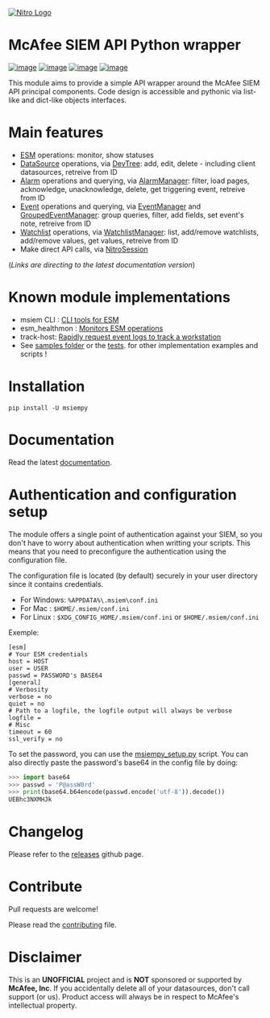 [![Nitro Logo](https://avatars0.githubusercontent.com/u/50667087?s=200&v=4)](https://mfesiem.github.io/docs/msiempy/msiempy.html)

McAfee SIEM API Python wrapper
==============================

[![image](https://github.com/mfesiem/msiempy/workflows/test/badge.svg)](https://github.com/mfesiem/msiempy/actions)
[![image](https://codecov.io/gh/mfesiem/msiempy/branch/master/graph/badge.svg)](https://codecov.io/gh/mfesiem/msiempy)
[![image](https://badge.fury.io/py/msiempy.svg)](https://pypi.org/project/msiempy)
[![image](https://img.shields.io/badge/-documentation-blue)](https://mfesiem.github.io/docs/msiempy/msiempy.html)

This module aims to provide a simple API wrapper around the McAfee SIEM
API principal components. Code design is accessible and pythonic via
list-like and dict-like objects interfaces.

Main features
=============

-   [ESM](https://mfesiem.github.io/docs/msiempy/msiempy.ESM.html)
    operations: monitor, show statuses
-   [DataSource](https://mfesiem.github.io/docs/msiempy/msiempy.DataSource.html)
    operations, via
    [DevTree](https://mfesiem.github.io/docs/msiempy/msiempy.DevTree.html):
    add, edit, delete - including client datasources, retreive from ID
-   [Alarm](https://mfesiem.github.io/docs/msiempy/msiempy.Alarm.html)
    operations and querying, via
    [AlarmManager](https://mfesiem.github.io/docs/msiempy/msiempy.AlarmManager.html):
    filter, load pages, acknowledge, unacknowledge, delete, get
    triggering event, retreive from ID
-   [Event](https://mfesiem.github.io/docs/msiempy/msiempy.Event.html)
    operations and querying, via
    [EventManager](https://mfesiem.github.io/docs/msiempy/msiempy.EventManager.html)
    and
    [GroupedEventManager](https://mfesiem.github.io/docs/msiempy/msiempy.GroupedEventManager.html):
    group queries, filter, add fields, set event\'s note, retreive from
    ID
-   [Watchlist](https://mfesiem.github.io/docs/msiempy/msiempy.Watchlist.html)
    operations, via
    [WatchlistManager](https://mfesiem.github.io/docs/msiempy/msiempy.WatchlistManager.html):
    list, add/remove watchlists, add/remove values, get values, retreive
    from ID
-   Make direct API calls, via
    [NitroSession](https://mfesiem.github.io/docs/msiempy/msiempy.NitroSession.html)

(*Links are directing to the latest documentation version*)

Known module implementations
============================

-   msiem CLI : [CLI tools for ESM](https://github.com/mfesiem/msiem)
-   esm_healthmon : [Monitors ESM
    operations](https://github.com/andywalden/esm_healthmon)
-   track-host: [Rapidly request event logs to track a
    workstation](https://github.com/mfesiem/track-host)
-   See [samples
    folder](https://github.com/mfesiem/msiempy/tree/master/samples) or
    the [tests](https://github.com/mfesiem/msiempy/tree/master/tests).
    for other implementation examples and scripts !

Installation
============

    pip install -U msiempy

Documentation
=============

Read the latest [documentation](https://mfesiem.github.io/docs/msiempy/msiempy.html).

Authentication and configuration setup
======================================

The module offers a single point of authentication against your SIEM, so
you don\'t have to worry about authentication when writting your
scripts. This means that you need to preconfigure the authentication
using the configuration file.

The configuration file is located (by default) securely in your user
directory since it contains credentials.

-   For Windows: `%APPDATA%\.msiem\conf.ini`
-   For Mac : `$HOME/.msiem/conf.ini`
-   For Linux : `$XDG_CONFIG_HOME/.msiem/conf.ini` or
    `$HOME/.msiem/conf.ini`

Exemple:

    [esm]
    # Your ESM credentials
    host = HOST
    user = USER
    passwd = PASSWORD's BASE64
    [general]
    # Verbosity
    verbose = no
    quiet = no
    # Path to a logfile, the logfile output will always be verbose
    logfile = 
    # Misc 
    timeout = 60
    ssl_verify = no

To set the password, you can use the
[msiempy_setup.py](https://github.com/mfesiem/msiempy/blob/master/samples/msiempy_setup.py)
script. You can also directly paste the password\'s base64 in the config
file by doing:

```python
>>> import base64 
>>> passwd = 'P@assW0rd'
>>> print(base64.b64encode(passwd.encode('utf-8')).decode()) 
UEBhc3NXMHJk
```

Changelog
=========

Please refer to the
[releases](https://github.com/mfesiem/msiempy/releases) github page.

Contribute
==========

Pull requests are welcome!

Please read the [contributing](https://github.com/mfesiem/msiempy/blob/master/CONTRIBUTING.md) file.

Disclaimer
==========

This is an **UNOFFICIAL** project and is **NOT** sponsored or supported
by **McAfee, Inc**. If you accidentally delete all of your datasources,
don\'t call support (or us). Product access will always be in respect to
McAfee\'s intellectual property.
